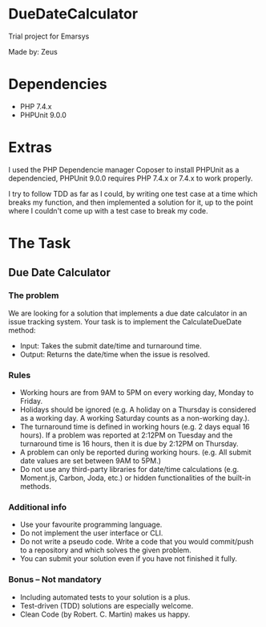 # DueDateCalculator
Trial project for Emarsys

Made by: Zeus

# Dependencies

- PHP 7.4.x
- PHPUnit 9.0.0

# Extras

I used the PHP Dependencie manager Coposer to install PHPUnit as a dependencied, PHPUnit 9.0.0 requires PHP 7.4.x or 7.4.x to work properly.

I try to follow TDD as far as I could, by writing one test case at a time which breaks my function, and then implemented a solution for it, up to the point where I couldn't come up with a test case to break my code.

# The Task

## Due Date Calculator

### The problem
We are looking for a solution that implements a due date calculator in an issue
tracking system. Your task is to implement the CalculateDueDate method:
- Input: Takes the submit date/time and turnaround time.
- Output: Returns the date/time when the issue is resolved.

### Rules
- Working hours are from 9AM to 5PM on every working day, Monday to Friday.
- Holidays should be ignored (e.g. A holiday on a Thursday is considered as a
working day. A working Saturday counts as a non-working day.).
- The turnaround time is defined in working hours (e.g. 2 days equal 16 hours).
If a problem was reported at 2:12PM on Tuesday and the turnaround time is
16 hours, then it is due by 2:12PM on Thursday.
- A problem can only be reported during working hours. (e.g. All submit date
values are set between 9AM to 5PM.)
- Do not use any third-party libraries for date/time calculations (e.g. Moment.js,
Carbon, Joda, etc.) or hidden functionalities of the built-in methods.

### Additional info
- Use your favourite programming language.
- Do not implement the user interface or CLI.
- Do not write a pseudo code. Write a code that you would commit/push to a
repository and which solves the given problem.
- You can submit your solution even if you have not finished it fully.

### Bonus – Not mandatory
- Including automated tests to your solution is a plus.
- Test-driven (TDD) solutions are especially welcome.
- Clean Code (by Robert. C. Martin) makes us happy.